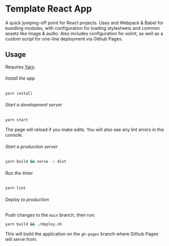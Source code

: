 # Template React App

A quick jumping-off point for React projects. Uses and Webpack & Babel for bundling modules, with configuration for loading stylesheets and common assets like image & audio. Also includes configuration for eslint, as well as a custom script for one-line deployment via Github Pages.

## Usage

Requires [Yarn](https://classic.yarnpkg.com/en/docs/install).

###### Install the app

```bash
yarn install
```

###### Start a development server

```bash
yarn start
```

The page will reload if you make edits. You will also see any lint errors in the console.

###### Start a production server

```bash
yarn build && serve -s dist
```

###### Run the linter

```bash
yarn lint
```

###### Deploy to production

Push changes to the `main` branch, then run:

```bash
yarn build && ./deploy.sh
```

This will build the application on the `gh-pages` branch where Github Pages will serve from.
